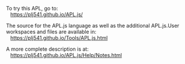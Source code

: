 To try this APL, go to:<br>
&nbsp;&nbsp;&nbsp;https://plj541.github.io/APL.js/<p>

The source for the APL.js language as well as the additional
APL.js.User workspaces and files are available in:<br>
&nbsp;&nbsp;&nbsp;https://plj541.github.io/Tools/APL.js.html<p>

A more complete description is at:<br>
&nbsp;&nbsp;&nbsp;https://plj541.github.io/APL.js/Help/Notes.html

